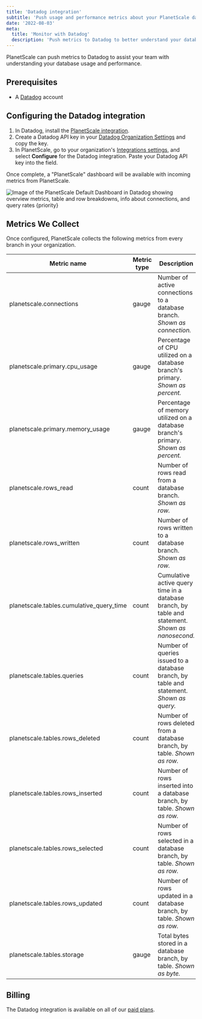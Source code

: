 ```yaml
---
title: 'Datadog integration'
subtitle: 'Push usage and performance metrics about your PlanetScale databases to Datadog.'
date: '2022-08-03'
meta:
  title: 'Monitor with Datadog'
  description: 'Push metrics to Datadog to better understand your database usage and performance'
---
```


PlanetScale can push metrics to Datadog to assist your team with understanding your database usage and performance.

## Prerequisites

- A [Datadog](https://www.datadoghq.com/) account

## Configuring the Datadog integration

1. In Datadog, install the [PlanetScale integration](https://app.datadoghq.com/account/settings#integrations/planetscale).
2. Create a Datadog API key in your [Datadog Organization Settings](https://app.datadoghq.com/organization-settings/api-keys) and copy the key.
3. In PlanetScale, go to your organization's [Integrations settings](https://app.planetscale.com/settings/integrations), and select **Configure** for the Datadog integration. Paste your Datadog API key into the field.

Once complete, a "PlanetScale" dashboard will be available with incoming metrics from PlanetScale.

![Image of the PlanetScale Default Dashboard in Datadog showing overview metrics, table and row breakdowns, info about connections, and query rates {priority}](/assets/docs/integrations/datadog/dashboard.png)

## Metrics We Collect

Once configured, PlanetScale collects the following metrics from every branch in your organization.

| **Metric name**                          | **Metric type** | **Description**                                                                                   |
| ---------------------------------------- | --------------- | ------------------------------------------------------------------------------------------------- |
| planetscale.connections                  | gauge           | Number of active connections to a database branch. _Shown as connection._                         |
| planetscale.primary.cpu_usage            | gauge           | Percentage of CPU utilized on a database branch's primary. _Shown as percent._                    |
| planetscale.primary.memory_usage         | gauge           | Percentage of memory utilized on a database branch's primary. _Shown as percent._                 |
| planetscale.rows_read                    | count           | Number of rows read from a database branch. _Shown as row._                                       |
| planetscale.rows_written                 | count           | Number of rows written to a database branch. _Shown as row._                                      |
| planetscale.tables.cumulative_query_time | count           | Cumulative active query time in a database branch, by table and statement. _Shown as nanosecond._ |
| planetscale.tables.queries               | count           | Number of queries issued to a database branch, by table and statement. _Shown as query._          |
| planetscale.tables.rows_deleted          | count           | Number of rows deleted from a database branch, by table. _Shown as row._                          |
| planetscale.tables.rows_inserted         | count           | Number of rows inserted into a database branch, by table. _Shown as row._                         |
| planetscale.tables.rows_selected         | count           | Number of rows selected in a database branch, by table. _Shown as row._                           |
| planetscale.tables.rows_updated          | count           | Number of rows updated in a database branch, by table. _Shown as row._                            |
| planetscale.tables.storage               | gauge           | Total bytes stored in a database branch, by table. _Shown as byte._                               |

## Billing

The Datadog integration is available on all of our [paid plans](/pricing).
